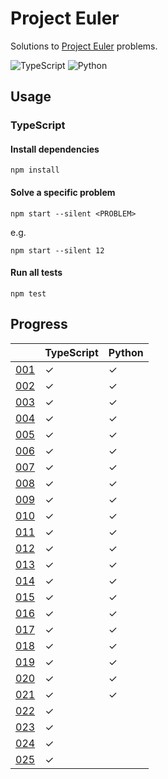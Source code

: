 # Project Euler

Solutions to [Project Euler](https://projecteuler.net) problems.

![TypeScript](https://github.com/sunilbpandey/project-euler/actions/workflows/typescript.yml/badge.svg)
![Python](https://github.com/sunilbpandey/project-euler/actions/workflows/python.yml/badge.svg)

## Usage

### TypeScript

#### Install dependencies

```
npm install
```

#### Solve a specific problem

```
npm start --silent <PROBLEM>
```

e.g.

```
npm start --silent 12
```

#### Run all tests

```
npm test
```

## Progress

|                | TypeScript | Python |
| -------------- | ---------- | ------ |
| [001](src/001) | ✓          | ✓      |
| [002](src/002) | ✓          | ✓      |
| [003](src/003) | ✓          | ✓      |
| [004](src/004) | ✓          | ✓      |
| [005](src/005) | ✓          | ✓      |
| [006](src/006) | ✓          | ✓      |
| [007](src/007) | ✓          | ✓      |
| [008](src/008) | ✓          | ✓      |
| [009](src/009) | ✓          | ✓      |
| [010](src/010) | ✓          | ✓      |
| [011](src/011) | ✓          | ✓      |
| [012](src/012) | ✓          | ✓      |
| [013](src/013) | ✓          | ✓      |
| [014](src/014) | ✓          | ✓      |
| [015](src/015) | ✓          | ✓      |
| [016](src/016) | ✓          | ✓      |
| [017](src/017) | ✓          | ✓      |
| [018](src/018) | ✓          | ✓      |
| [019](src/019) | ✓          | ✓      |
| [020](src/020) | ✓          | ✓      |
| [021](src/021) | ✓          | ✓      |
| [022](src/022) | ✓          |        |
| [023](src/023) | ✓          |        |
| [024](src/024) | ✓          |        |
| [025](src/025) | ✓          |        |
